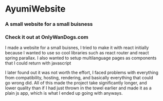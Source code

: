 # AyumiWebsite
### A small website for a small buisness
### Check it out at OnlyWanDogs.com

I made a website for a small buisnes, I tried to make it with react initially because I wanted to use so cool libraries such as
react router and react spring parallax. I also wanted to setup multilanguage pages as components that I could return with javascript

I later found out it was not worth the effort, I faced problems with everything from compatibility, hosting, rendering, and basically everything
that could go wrong did. All of this made the project take significantly longer, and lower quality than if I had just thrown in the towel earlier and made it as a plain js app, which is what I ended up going with anyways.
